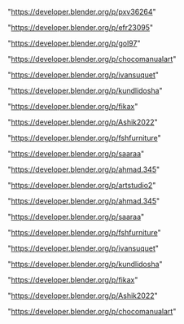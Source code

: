 "https://developer.blender.org/p/pxv36264"

"https://developer.blender.org/p/efr23095"

"https://developer.blender.org/p/gol97"

"https://developer.blender.org/p/chocomanualart"

"https://developer.blender.org/p/ivansuquet"

"https://developer.blender.org/p/kundlidosha"

"https://developer.blender.org/p/fikax"

"https://developer.blender.org/p/Ashik2022"

"https://developer.blender.org/p/fshfurniture"

"https://developer.blender.org/p/saaraa"

"https://developer.blender.org/p/ahmad.345"

 
"https://developer.blender.org/p/artstudio2"


"https://developer.blender.org/p/ahmad.345"


"https://developer.blender.org/p/saaraa"


"https://developer.blender.org/p/fshfurniture"


"https://developer.blender.org/p/ivansuquet"


"https://developer.blender.org/p/kundlidosha"


"https://developer.blender.org/p/fikax"


"https://developer.blender.org/p/Ashik2022"


"https://developer.blender.org/p/chocomanualart"


 
